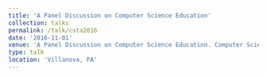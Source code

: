 ```yaml
---
title: 'A Panel Discussion on Computer Science Education'
collection: talks
permalink: /talk/csta2016
date: '2016-11-01'
venue: 'A Panel Discussion on Computer Science Education. Computer Science Teachers Association Fall Symposium.'
type: talk
location: 'Villanova, PA'
---
```


